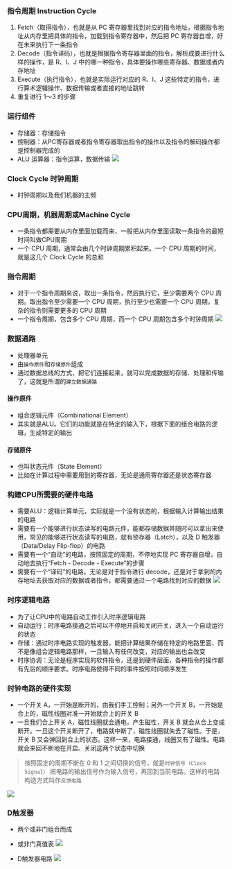 ### 指令周期 Instruction Cycle
1. Fetch（取得指令），也就是从 PC 寄存器里找到对应的指令地址，根据指令地址从内存里把具体的指令，加载到指令寄存器中，然后把 PC 寄存器自增，好在未来执行下一条指令
2. Decode（指令译码），也就是根据指令寄存器里面的指令，解析成要进行什么样的操作，是 R、I、J 中的哪一种指令，具体要操作哪些寄存器、数据或者内存地址
3. Execute（执行指令），也就是实际运行对应的 R、I、J 这些特定的指令，进行算术逻辑操作、数据传输或者直接的地址跳转
4. 重复进行 1～3 的步骤

### 运行组件
- 存储器：存储指令
- 控制器：从PC寄存器或者指令寄存器取出指令的操作以及指令的解码操作都是控制器完成的
- ALU 运算器：指令运算，数据传输
![](/images/jsjzc/cpuzhiling.jpeg)


### Clock Cycle 时钟周期
- 时钟周期以及我们机器的主频

### CPU周期，机器周期或Machine Cycle
- 一条指令都需要从内存里面加载而来，一般把从内存里面读取一条指令的最短时间叫做CPU周期
- 一个 CPU 周期，通常会由几个时钟周期累积起来。一个 CPU 周期的时间，就是这几个 Clock Cycle 的总和

### 指令周期
- 对于一个指令周期来说，取出一条指令，然后执行它，至少需要两个 CPU 周期。取出指令至少需要一个 CPU 周期，执行至少也需要一个 CPU 周期，复杂的指令则需要更多的 CPU 周期
- 一个指令周期，包含多个 CPU 周期，而一个 CPU 周期包含多个时钟周期
![](/images/jsjzc/cycle.jpeg)

### 数据通路
- 处理器单元
- 由`操作原件`和`存储原件`组成
- 通过数据总线的方式，把它们连接起来，就可以完成数据的存储、处理和传输了，这就是所谓的`建立数据通路`

#### 操作原件
- 组合逻辑元件（Combinational Element）
- 其实就是ALU。它们的功能就是在特定的输入下，根据下面的组合电路的逻辑，生成特定的输出

#### 存储原件
- 也叫状态元件（State Element）
- 比如在计算过程中需要用到的寄存器，无论是通用寄存器还是状态寄存器

### 构建CPU所需要的硬件电路
- 需要ALU：逻辑计算单元，实际就是一个没有状态的，根据输入计算输出结果的电路
- 需要有一个能够进行状态读写的电路元件，能都存储数据并随时可以拿出来使用，常见的能够进行状态读写的电路，就有锁存器（Latch），以及 D 触发器（Data/Delay Flip-flop）的电路
- 需要有一个“自动”的电路，按照固定的周期，不停地实现 PC 寄存器自增，自动地去执行“Fetch - Decode - Execute“的步骤
- 需要有一个“译码”的电路。无论是对于指令进行 decode，还是对于拿到的内存地址去获取对应的数据或者指令，都需要通过一个电路找到对应的数据
![](/images/jsjzc/kongzhiqi.jpeg)

### 时序逻辑电路
- 为了让CPU中的电路自动工作引入时序逻辑电路
- 自动运行：时序电路接通之后可以不停地开启和关闭开关，进入一个自动运行的状态
- 存储：通过时序电路实现的触发器，能把计算结果存储在特定的电路里面，而不是像组合逻辑电路那样，一旦输入有任何改变，对应的输出也会改变
- 时序协调：无论是程序实现的软件指令，还是到硬件层面，各种指令的操作都有先后的顺序要求。时序电路使得不同的事件按照时间顺序发生

### 时钟电路的硬件实现
- 一个开关 A，一开始是断开的，由我们手工控制；另外一个开关 B，一开始是合上的，磁性线圈对准一开始就合上的开关 B
- 一旦我们合上开关 A，磁性线圈就会通电，产生磁性，开关 B 就会从合上变成断开。一旦这个开关断开了，电路就中断了，磁性线圈就失去了磁性。于是，开关 B 又会弹回到合上的状态。这样一来，电路接通，线圈又有了磁性。电路就会来回不断地在开启、关闭这两个状态中切换
> 按照固定的周期不断在 0 和 1 之间切换的信号，就是`时钟信号（Clock Signal）`
> 把电路的输出信号作为输入信号，再回到当前电路。这样的电路构造方式叫作`反馈电路`

![](/images/jsjzc/shizhongdianlu.jpeg)


### D触发器
- 两个或非门组合而成
- 或非门真值表
![](/images/jsjzc/huofeimen.jpeg)

- D触发器电路
![](/images/jsjzc/dchufaqi.jpeg)
